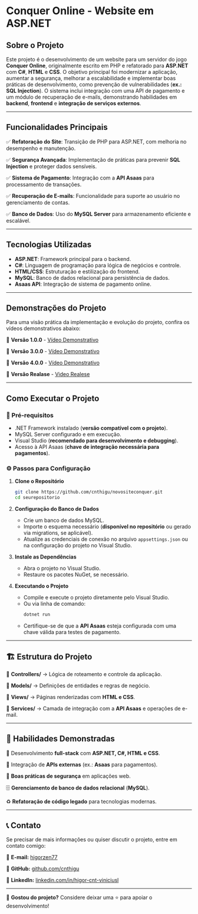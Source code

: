 # Conquer Online - Website em ASP.NET

&#x20;

## Sobre o Projeto

Este projeto é o desenvolvimento de um website para um servidor do jogo **Conquer Online**, originalmente escrito em PHP e refatorado para **ASP.NET** com **C#**, **HTML** e **CSS**. O objetivo principal foi modernizar a aplicação, aumentar a segurança, melhorar a escalabilidade e implementar boas práticas de desenvolvimento, como prevenção de vulnerabilidades (**ex.: SQL Injection**). O sistema inclui integração com uma API de pagamento e um módulo de recuperação de e-mails, demonstrando habilidades em **backend**, **frontend** e **integração de serviços externos**.

---

## Funcionalidades Principais

✅ **Refatoração do Site**: Transição de PHP para ASP.NET, com melhoria no desempenho e manutenção.

✅ **Segurança Avançada**: Implementação de práticas para prevenir **SQL Injection** e proteger dados sensíveis.

✅ **Sistema de Pagamento**: Integração com a **API Asaas** para processamento de transações.

✅ **Recuperação de E-mails**: Funcionalidade para suporte ao usuário no gerenciamento de contas.

✅ **Banco de Dados**: Uso do **MySQL Server** para armazenamento eficiente e escalável.

---

## Tecnologias Utilizadas

- **ASP.NET**: Framework principal para o backend.
- **C#**: Linguagem de programação para lógica de negócios e controle.
- **HTML/CSS**: Estruturação e estilização do frontend.
- **MySQL**: Banco de dados relacional para persistência de dados.
- **Asaas API**: Integração de sistema de pagamento online.

---

## Demonstrações do Projeto

Para uma visão prática da implementação e evolução do projeto, confira os vídeos demonstrativos abaixo:

📌 **Versão 1.0.0** - [Vídeo Demonstrativo](https://youtu.be/4mmKo8R8_hk)&#x20;

📌 **Versão 3.0.0** - [Vídeo Demonstrativo](https://youtu.be/WTzRSfK23CA)&#x20;

📌 **Versão 4.0.0** - [Vídeo Demonstrativo](https://youtu.be/72jCJgFOeQk)&#x20;

📌 **Versão Realase** - [Video Realese](https://origensco.com/)&#x20;


---

## Como Executar o Projeto

### 📌 Pré-requisitos

- .NET Framework instalado (**versão compatível com o projeto**).
- MySQL Server configurado e em execução.
- Visual Studio (**recomendado para desenvolvimento e debugging**).
- Acesso à API Asaas (**chave de integração necessária para pagamentos**).

### ⚙️ Passos para Configuração

1. **Clone o Repositório**

   ```sh
   git clone https://github.com/cnthigu/novositeconquer.git
   cd seurepositorio
   ```

2. **Configuração do Banco de Dados**

   - Crie um banco de dados MySQL.
   - Importe o esquema necessário (**disponível no repositório** ou gerado via migrations, se aplicável).
   - Atualize as credenciais de conexão no arquivo `appsettings.json` ou na configuração do projeto no Visual Studio.

3. **Instale as Dependências**

   - Abra o projeto no Visual Studio.
   - Restaure os pacotes NuGet, se necessário.

4. **Executando o Projeto**

   - Compile e execute o projeto diretamente pelo Visual Studio.
   - Ou via linha de comando:
     ```sh
     dotnet run
     ```
   - Certifique-se de que a **API Asaas** esteja configurada com uma chave válida para testes de pagamento.

---

## 🏗️ Estrutura do Projeto

📂 **Controllers/** → Lógica de roteamento e controle da aplicação.

📂 **Models/** → Definições de entidades e regras de negócio.

📂 **Views/** → Páginas renderizadas com **HTML e CSS**.

📂 **Services/** → Camada de integração com a **API Asaas** e operações de e-mail.

---

## 🎯 Habilidades Demonstradas

🚀 Desenvolvimento **full-stack** com **ASP.NET, C#, HTML e CSS**.

🔗 Integração de **APIs externas** (ex.: **Asaas** para pagamentos).

🔐 **Boas práticas de segurança** em aplicações web.

🗄️ **Gerenciamento de banco de dados relacional** (**MySQL**).

♻️ **Refatoração de código legado** para tecnologias modernas.

---

## 📞 Contato

Se precisar de mais informações ou quiser discutir o projeto, entre em contato comigo:

📧 **E-mail:** [higorzen77](mailto\:higorzen77@gmail.com)

🐙 **GitHub:** [github.com/cnthigu](https://github.com/cnthigu)

🔗 **LinkedIn:** [linkedin.com/in/higor-cnt-viniciusl](www.linkedin.com/in/higor-cnt-vinicius)

---

🔹 **Gostou do projeto?** Considere deixar uma ⭐ para apoiar o desenvolvimento!

